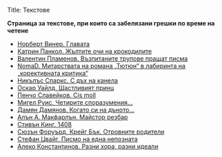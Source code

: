 Title: Текстове

<b>Страница за текстове, при които са забелязани грешки по време на четене</b>

* [Норберт Винер. Главата](/errors-online/texts/34699)
* [Катрин Панкол. Жълтите очи на крокодилите](/errors-online/texts/33658)
* [Валентин Пламенов. Възпитаните трупове пращат писма](/errors-online/texts/34374)
* [NomaD. Митарствата на романа „Тютюн“ в лабиринта на „корективната критика“](/errors-online/texts/34173)
* [Никълъс Спаркс. С дъх на канела](/errors-online/texts/17661)
* [Оскар Уайлд. Щастливият принц](/errors-online/texts/2008)
* [Пенчо Славейков. Cis moll](/errors-online/texts/6627)
* [ Мигел Руис. Четирите споразумения…](/errors-online/texts/2784)
* [Дамян Дамянов. Когато си на дъното…](/errors-online/texts/8646)
* [Алън А. Макфарлън. Майстор резбар](/errors-online/texts/30120)
* [Стивън Кинг. 1408](/errors-online/texts/9879/)
* [Сюзън Форуърд, Крейг Бък. Отровните родители](/errors-online/texts/26986)
* [Стефан Цвайг. Писмо на една непозната](/errors-online/texts/31924)
* [Алеко Константинов. Разни хора, разни идеали](/errors-online/texts/3709)
